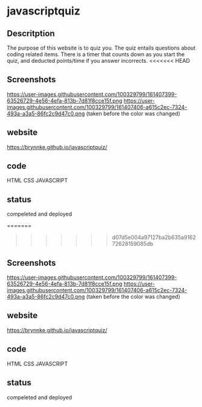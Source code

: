 # javascriptquiz

## Descritption
The purpose of this website is to quiz you. The quiz entails questions about coding related items. There is a timer that counts down as you start the quiz, and deducted points/time if you answer incorrects. 
<<<<<<< HEAD

## Screenshots
https://user-images.githubusercontent.com/100329799/161407399-63526729-4e56-4efa-813b-7d81f8cce15f.png
https://user-images.githubusercontent.com/100329799/161407406-a615c2ec-7324-493a-a3a5-86fc2c9d47c0.png
(taken before the color was changed)

## website
https://brynnke.github.io/javascriptquiz/

## code 
HTML
CSS
JAVASCRIPT

## status 
compeleted and deployed


=======
>>>>>>> d07d5e004a97127ba2b635a916272628159085db

## Screenshots
https://user-images.githubusercontent.com/100329799/161407399-63526729-4e56-4efa-813b-7d81f8cce15f.png
https://user-images.githubusercontent.com/100329799/161407406-a615c2ec-7324-493a-a3a5-86fc2c9d47c0.png
(taken before the color was changed)

## website
https://brynnke.github.io/javascriptquiz/

## code 
HTML
CSS
JAVASCRIPT

## status 
compeleted and deployed
